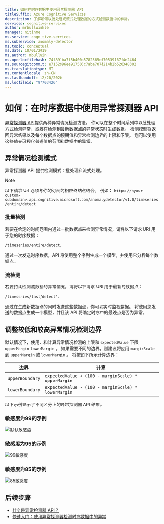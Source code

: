 ```yaml
---
title: 如何在时序数据中使用异常探测器 API
titleSuffix: Azure Cognitive Services
description: 了解如何以批处理或流式处理数据的方式检测数据中的异常。
services: cognitive-services
author: mrbullwinkle
manager: nitinme
ms.service: cognitive-services
ms.subservice: anomaly-detector
ms.topic: conceptual
ms.date: 10/01/2019
ms.author: mbullwin
ms.openlocfilehash: 74f891ba7f5b400b5782565e670539167f4e2464
ms.sourcegitcommit: e7152996ee917505c7aba707d214b2b520348302
ms.translationtype: MT
ms.contentlocale: zh-CN
ms.lasthandoff: 12/20/2020
ms.locfileid: "97703426"
---
```

# <a name="how-to-use-the-anomaly-detector-api-on-your-time-series-data"></a>如何：在时序数据中使用异常探测器 API  

[异常探测器 API](https://westus2.dev.cognitive.microsoft.com/docs/services/AnomalyDetector/operations/post-timeseries-entire-detect)提供两种异常情况检测方法。 你可以在整个时间系列中以批处理方式检测异常，或者在检测到最新数据点的异常状态时生成数据。 检测模型将返回异常结果以及每个数据点的预期值和异常检测边界的上限和下限。 您可以使用这些值来可视化普通值的范围和数据中的异常。

## <a name="anomaly-detection-modes"></a>异常情况检测模式 

异常探测器 API 提供检测模式：批处理和流式处理。

> [!NOTE]
> 以下请求 Url 必须与你的订阅的相应终结点结合。 例如： `https://<your-custom-subdomain>.api.cognitive.microsoft.com/anomalydetector/v1.0/timeseries/entire/detect`


### <a name="batch-detection"></a>批量检测

若要在给定的时间范围内通过一批数据点来检测异常情况，请将以下请求 URI 用于您的时序数据： 

`/timeseries/entire/detect`. 

通过一次发送时序数据，API 将使用整个序列生成一个模型，并使用它分析每个数据点。  

### <a name="streaming-detection"></a>流检测

若要持续检测流数据的异常情况，请将以下请求 URI 用于最新的数据点： 

`/timeseries/last/detect'`. 

通过在生成新数据点的同时发送这些数据点，你可以实时监视数据。 将使用您发送的数据点生成一个模型，并且该 API 将确定时序中的最晚点是否为异常。

## <a name="adjusting-lower-and-upper-anomaly-detection-boundaries"></a>调整较低和较高异常情况检测边界

默认情况下，使用、和计算异常情况检测的上限和 `expectedValue` 下限 `upperMargin` `lowerMargin` 。 如果需要不同的边界，则建议将应用 `marginScale` 到 `upperMargin` 或 `lowerMargin` 。 将按如下所示计算边界：

|边界  |计算  |
|---------|---------|
|`upperBoundary` | `expectedValue + (100 - marginScale) * upperMargin`        |
|`lowerBoundary` | `expectedValue - (100 - marginScale) * lowerMargin`        |

以下示例显示了不同区分上的异常探测器 API 结果。

### <a name="example-with-sensitivity-at-99"></a>敏感度为99的示例

![默认敏感度](../media/sensitivity_99.png)

### <a name="example-with-sensitivity-at-95"></a>敏感度为95的示例

![99敏感度](../media/sensitivity_95.png)

### <a name="example-with-sensitivity-at-85"></a>敏感度为85的示例

![85敏感度](../media/sensitivity_85.png)

## <a name="next-steps"></a>后续步骤

* [什么是异常检测器 API？](../overview.md)
* [快速入门：使用异常探测器检测时序数据中的异常](../quickstarts/client-libraries.md)
